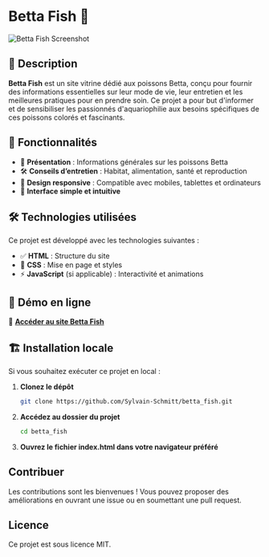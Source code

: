 # Betta Fish 🐠  

![Betta Fish Screenshot](https://sylvain-schmitt.github.io/betta_fish/screenshot.png)  

## 📌 Description  
**Betta Fish** est un site vitrine dédié aux poissons Betta, conçu pour fournir des informations essentielles sur leur mode de vie, leur entretien et les meilleures pratiques pour en prendre soin. Ce projet a pour but d'informer et de sensibiliser les passionnés d'aquariophilie aux besoins spécifiques de ces poissons colorés et fascinants.  

## 🌟 Fonctionnalités  
- 📖 **Présentation** : Informations générales sur les poissons Betta  
- 🛠 **Conseils d’entretien** : Habitat, alimentation, santé et reproduction  
- 📱 **Design responsive** : Compatible avec mobiles, tablettes et ordinateurs  
- 🎨 **Interface simple et intuitive**  

## 🛠️ Technologies utilisées  
Ce projet est développé avec les technologies suivantes :  
- ✅ **HTML** : Structure du site  
- 🎨 **CSS** : Mise en page et styles  
- ⚡ **JavaScript** (si applicable) : Interactivité et animations  

## 🚀 Démo en ligne  
🔗 **[Accéder au site Betta Fish](https://sylvain-schmitt.github.io/betta_fish/)**  

## 🏗 Installation locale  
Si vous souhaitez exécuter ce projet en local :  

1. **Clonez le dépôt**  
   ```bash
   git clone https://github.com/Sylvain-Schmitt/betta_fish.git

2. **Accédez au dossier du projet**
   ```bash
   cd betta_fish

3. **Ouvrez le fichier index.html dans votre navigateur préféré**

## Contribuer
   Les contributions sont les bienvenues ! Vous pouvez proposer des améliorations en ouvrant une issue ou en soumettant une pull request.

## Licence
Ce projet est sous licence MIT.



